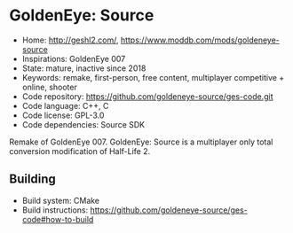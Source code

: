 # GoldenEye: Source

- Home: http://geshl2.com/, https://www.moddb.com/mods/goldeneye-source
- Inspirations: GoldenEye 007
- State: mature, inactive since 2018
- Keywords: remake, first-person, free content, multiplayer competitive + online, shooter
- Code repository: https://github.com/goldeneye-source/ges-code.git
- Code language: C++, C
- Code license: GPL-3.0
- Code dependencies: Source SDK

Remake of GoldenEye 007.
GoldenEye: Source is a multiplayer only total conversion modification of Half-Life 2.

## Building

- Build system: CMake
- Build instructions: https://github.com/goldeneye-source/ges-code#how-to-build
